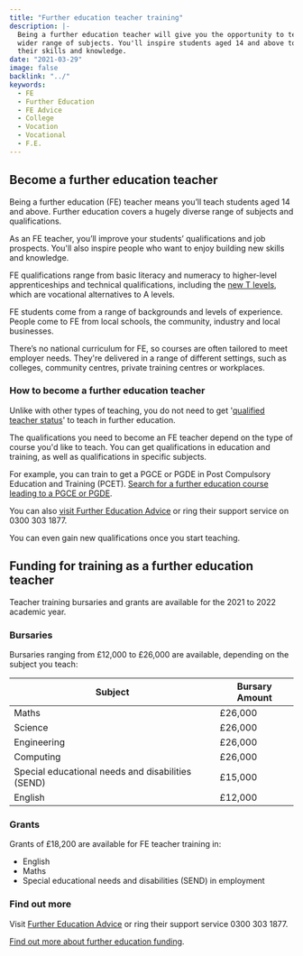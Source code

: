 ```yaml
---
title: "Further education teacher training"
description: |-
  Being a further education teacher will give you the opportunity to teach a
  wider range of subjects. You'll inspire students aged 14 and above to build
  their skills and knowledge.
date: "2021-03-29"
image: false
backlink: "../"
keywords:
  - FE
  - Further Education
  - FE Advice
  - College
  - Vocation
  - Vocational
  - F.E.
---
```


## Become a further education teacher

Being a further education (FE) teacher means you’ll teach students aged 14 and above. Further education covers a hugely diverse range of subjects and qualifications.

As an FE teacher, you’ll improve your students’ qualifications and job prospects. You'll also inspire people who want to enjoy building new skills and knowledge.

FE qualifications range from basic literacy and numeracy to higher-level apprenticeships and technical qualifications, including the <a href='https://www.gov.uk/government/publications/introduction-of-t-levels/introduction-of-t-levels'>new T levels</a>, which are vocational alternatives to A levels.

FE students come from a range of backgrounds and levels of experience. People come to FE from local schools, the community, industry and local businesses.

There’s no national curriculum for FE, so courses are often tailored to meet employer needs. They're delivered in a range of different settings, such as colleges, community centres, private training centres or workplaces.

### How to become a further education teacher

Unlike with other types of teaching, you do not need to get '[qualified teacher status](/ways-to-train)' to teach in further education.

The qualifications you need to become an FE teacher depend on the type of course you'd like to teach. You can get qualifications in education and training, as well as qualifications in specific subjects.

For example, you can train to get a PGCE or PGDE in Post Compulsory Education and Training (PCET). [Search for a further education course leading to a PGCE or PGDE](https://www.gov.uk/find-postgraduate-teacher-training-courses).

You can also <a href='https://www.feadvice.org.uk/i-want-work-fe-skills-sector'>visit Further Education Advice</a> or ring their support service on 0300 303 1877.

You can even gain new qualifications once you start teaching.

## Funding for training as a further education teacher

Teacher training bursaries and grants are available for the 2021 to 2022 academic year.

### Bursaries

Bursaries ranging from £12,000 to £26,000 are available, depending on the subject you teach:

| Subject                       | Bursary Amount |
| -------                       | -----   |
| Maths                         | £26,000 |
| Science                       | £26,000 |
| Engineering                   | £26,000 |
| Computing                     | £26,000 |
| Special educational needs and disabilities (SEND)| £15,000 |
| English                       | £12,000 |

### Grants

Grants of £18,200 are available for FE teacher training in:

* English
* Maths
* Special educational needs and disabilities (SEND) in employment

### Find out more

Visit <a href='https://www.feadvice.org.uk/i-want-work-fe-skills-sector'>Further Education Advice</a> or ring their support service 0300 303 1877.

<a href='https://www.gov.uk/government/publications/fe-funding-initial-teacher-education-ite-2021-to-2022'>Find out more about further education funding</a>.
